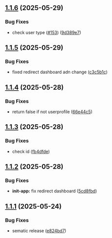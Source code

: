 ## [1.1.6](https://github.com/goekoproject/frontend/compare/v1.1.5...v1.1.6) (2025-05-29)


### Bug Fixes

* check user type ([#153](https://github.com/goekoproject/frontend/issues/153)) ([9d389e7](https://github.com/goekoproject/frontend/commit/9d389e75f220c36b59213c3a6192d64807ddca68))

## [1.1.5](https://github.com/goekoproject/frontend/compare/v1.1.4...v1.1.5) (2025-05-29)


### Bug Fixes

* fixed redirect dashboard adn change ([c3c5b1c](https://github.com/goekoproject/frontend/commit/c3c5b1ccdfdcd9957326e59258ead2aae5084abe))

## [1.1.4](https://github.com/goekoproject/frontend/compare/v1.1.3...v1.1.4) (2025-05-28)


### Bug Fixes

* return false if not userprofile ([66e44c5](https://github.com/goekoproject/frontend/commit/66e44c56a8e692f2928c198c7c3dd39f6dc35453))

## [1.1.3](https://github.com/goekoproject/frontend/compare/v1.1.2...v1.1.3) (2025-05-28)


### Bug Fixes

* check id ([fb4dfde](https://github.com/goekoproject/frontend/commit/fb4dfde70356cdabb113b2dbb440cb1f9ce5c76a))

## [1.1.2](https://github.com/goekoproject/frontend/compare/v1.1.1...v1.1.2) (2025-05-28)


### Bug Fixes

* **init-app:** fix redirect dashboard ([5cd8fbd](https://github.com/goekoproject/frontend/commit/5cd8fbde7e1f39a17db5653f8349fba99e7e97d2))

## [1.1.1](https://github.com/goekoproject/frontend/compare/v1.1.0...v1.1.1) (2025-05-24)


### Bug Fixes

* sematic release ([e824bd7](https://github.com/goekoproject/frontend/commit/e824bd7bf5033a7428e96ca313e4d8de8dc6e76c))
